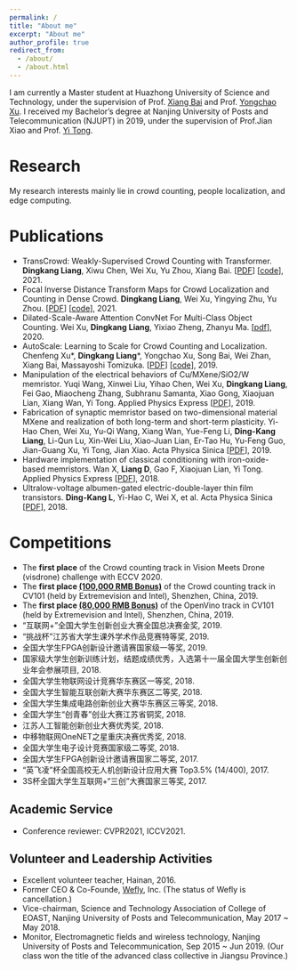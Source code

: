 ```yaml
---
permalink: /
title: "About me"
excerpt: "About me"
author_profile: true
redirect_from: 
  - /about/
  - /about.html
---
```



I am currently a Master student at Huazhong University of Science and Technology, under the supervision of Prof. [Xiang Bai](http://122.205.5.5:8071/~xbai/) and Prof. [Yongchao Xu](https://sites.google.com/view/yongchaoxu). I received my Bachelor’s degree at Nanjing University of Posts and Telecommunication (NJUPT) in 2019, under the supervision of Prof.Jian Xiao and Prof. [Yi Tong](http://rsc.njupt.edu.cn/2017/1206/c579a118874/page.htm).   

Research
======
My research interests mainly lie in crowd counting, people localization, and edge computing.

Publications
======
* TransCrowd: Weakly-Supervised Crowd Counting with Transformer.
	**Dingkang Liang**, Xiwu Chen, Wei Xu, Yu Zhou, Xiang Bai. [[PDF](https://arxiv.org/abs/2104.09116)] [[code](https://github.com/dk-liang/TransCrowd)], 2021.
* Focal Inverse Distance Transform Maps for Crowd Localization and Counting in Dense Crowd. 
	**Dingkang Liang**, Wei Xu, Yingying Zhu, Yu Zhou. [[PDF](https://arxiv.org/abs/2102.07925)] [[code](https://github.com/dk-liang/FIDTM)], 2021.
* Dilated-Scale-Aware Attention ConvNet For Multi-Class Object Counting.
	Wei Xu, **Dingkang Liang**, Yixiao Zheng, Zhanyu Ma. [[pdf](https://arxiv.org/abs/2012.08149)], 2020.
* AutoScale: Learning to Scale for Crowd Counting and Localization.
	Chenfeng Xu\*, **Dingkang Liang**\*, Yongchao Xu, Song Bai, Wei Zhan, Xiang Bai, Massayoshi Tomizuka. [[PDF](https://arxiv.org/abs/1912.09632)] [[code](https://github.com/dk-liang/AutoScale)], 2019.
* Manipulation of the electrical behaviors of Cu/MXene/SiO2/W memristor. 
	Yuqi Wang, Xinwei Liu, Yihao Chen, Wei Xu, **Dingkang Liang**, Fei Gao, Miaocheng Zhang, Subhranu Samanta, Xiao Gong, Xiaojuan Lian, Xiang Wan, Yi Tong. Applied Physics Express [[PDF](https://iopscience.iop.org/article/10.7567/1882-0786/ab4233)], 2019.
* Fabrication of synaptic memristor based on two-dimensional material MXene and realization of both long-term and short-term plasticity.
	Yi-Hao Chen, Wei Xu, Yu-Qi Wang, Xiang Wan, Yue-Feng Li, **Ding-Kang Liang**, Li-Qun Lu, Xin-Wei Liu, Xiao-Juan Lian, Er-Tao Hu, Yu-Feng Guo, Jian-Guang Xu, Yi Tong, Jian Xiao.  Acta Physica Sinica [[PDF](http://wulixb.iphy.ac.cn/en/article/doi/10.7498/aps.68.20182306)], 2019.
* Hardware implementation of classical conditioning with iron-oxide-based memristors. 
	Wan X, **Liang D**, Gao F, Xiaojuan Lian, Yi Tong.  Applied Physics Express [[PDF](https://iopscience.iop.org/article/10.7567/APEX.11.114601)], 2018.
* Ultralow-voltage albumen-gated electric-double-layer thin film transistors.
	**Ding-Kang L**, Yi-Hao C, Wei X, et al. Acta Physica Sinica [[PDF](https://www.researchgate.net/publication/331730831_Ultralow-voltage_albumen-gated_electric-double-layer_thin_film_transistors)], 2018.

# Competitions

* The **first place** of the Crowd counting track in Vision Meets Drone (visdrone)  challenge with ECCV 2020.
* The **first place [(100,000 RMB Bonus)](https://www.cvmart.net/list/ECV2019)** of the Crowd counting track in CV101 (held by Extremevision and Intel), Shenzhen, China, 2019.
* The **first place [(80,000 RMB Bonus)](https://www.cvmart.net/list/ECV2019)** of the OpenVino track in CV101 (held by Extremevision and Intel), Shenzhen, China, 2019.
* “互联网+”全国大学生创新创业大赛全国总决赛金奖, 2019.
* “挑战杯”江苏省大学生课外学术作品竞赛特等奖, 2019.
* 全国大学生FPGA创新设计邀请赛国家级一等奖, 2019.
* 国家级大学生创新训练计划，结题成绩优秀，入选第十一届全国大学生创新创业年会参展项目, 2018.
* 全国大学生物联网设计竞赛华东赛区一等奖, 2018.
* 全国大学生智能互联创新大赛华东赛区二等奖, 2018.
* 全国大学生集成电路创新创业大赛华东赛区三等奖, 2018.
* 全国大学生“创青春”创业大赛江苏省铜奖, 2018.
* 江苏人工智能创新创业大赛优秀奖, 2018.
* 中移物联网OneNET之星重庆决赛优秀奖, 2018.
* 全国大学生电子设计竞赛国家级二等奖, 2018.
* 全国大学生FPGA创新设计邀请赛国家二等奖, 2017.
* “英飞凌”杯全国高校无人机创新设计应用大赛 Top3.5% (14/400), 2017.
* 3S杯全国大学生互联网+“三创”大赛国家三等奖, 2017.

## Academic Service
* Conference reviewer: CVPR2021, ICCV2021.  

## Volunteer and Leadership Activities
* Excellent volunteer teacher, Hainan, 2016.
* Former CEO & Co-Founde, [Wefly](https://www.tianyancha.com/company/3176757052), Inc. (The status of Wefly is cancellation.)
* Vice-chairman, Science and Technology Association of College of EOAST, Nanjing University of Posts and Telecommunication, May 2017 ~ May 2018.
* Monitor, Electromagnetic fields and wireless technology, Nanjing University of Posts and Telecommunication, Sep 2015 ~ Jun 2019. (Our class won the title of the advanced class collective in Jiangsu Province.)


<script type="text/javascript" id="clustrmaps" src="//clustrmaps.com/map_v2.js?d=f4MP0UkdUkFjU8rhQtVNPbOqJDbrXXpe90qfkwCEcgU&cl=ffffff&w=a"></script>

